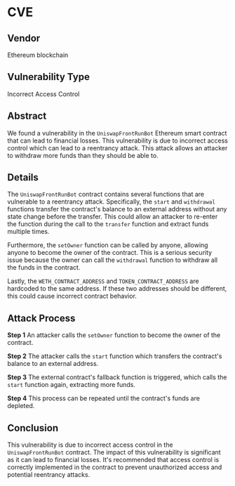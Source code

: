 # CVE

## Vendor
Ethereum blockchain

## Vulnerability Type
Incorrect Access Control

## Abstract
We found a vulnerability in the `UniswapFrontRunBot` Ethereum smart contract that can lead to financial losses. This vulnerability is due to incorrect access control which can lead to a reentrancy attack. This attack allows an attacker to withdraw more funds than they should be able to.

## Details
The `UniswapFrontRunBot` contract contains several functions that are vulnerable to a reentrancy attack. Specifically, the `start` and `withdrawal` functions transfer the contract's balance to an external address without any state change before the transfer. This could allow an attacker to re-enter the function during the call to the `transfer` function and extract funds multiple times.

Furthermore, the `setOwner` function can be called by anyone, allowing anyone to become the owner of the contract. This is a serious security issue because the owner can call the `withdrawal` function to withdraw all the funds in the contract.

Lastly, the `WETH_CONTRACT_ADDRESS` and `TOKEN_CONTRACT_ADDRESS` are hardcoded to the same address. If these two addresses should be different, this could cause incorrect contract behavior.

## Attack Process

**Step 1** An attacker calls the `setOwner` function to become the owner of the contract.

**Step 2** The attacker calls the `start` function which transfers the contract's balance to an external address.

**Step 3** The external contract's fallback function is triggered, which calls the `start` function again, extracting more funds.

**Step 4** This process can be repeated until the contract's funds are depleted.

## Conclusion
This vulnerability is due to incorrect access control in the `UniswapFrontRunBot` contract. The impact of this vulnerability is significant as it can lead to financial losses. It's recommended that access control is correctly implemented in the contract to prevent unauthorized access and potential reentrancy attacks.


